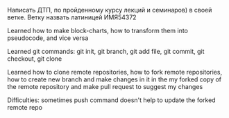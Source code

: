 Написать ДТП, по пройденному курсу лекций и семинаров) в своей ветке. Ветку назвать латиницей ИМЯ54372

Learned how to make block-charts, how to transform them into pseudocode, and vice versa

Learned git commands: git init, git branch, git add file, git commit, git checkout, git clone

Learned how to clone remote repositories, how to fork remote repositories, how to create new branch and make changes in it in the my forked copy of the remote repository and make pull request to suggest my changes

Difficulties: sometimes push command doesn't help to update the forked remote repo